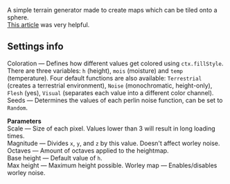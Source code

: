 A simple terrain generator made to create maps which can be tiled onto a sphere.  
[This article](https://tonisagrista.com/blog/2021/procedural-planetary-surfaces/#seamless-tilable-noise) was very helpful.  
  
## Settings info
Coloration — Defines how different values get colored using `ctx.fillStyle`. There are three variables: `h` (height), `mois` (moisture) and `temp` (temperature).
Four default functions are also available: `Terrestrial` (creates a terrestrial environment), `Noise` (monochromatic, height-only), `Flesh` (yes), `Visual` (separates each value into a different color channel).  
Seeds — Determines the values of each perlin noise function, can be set to `Random`.  
  
**Parameters**  
Scale — Size of each pixel. Values lower than 3 will result in long loading times.  
Magnitude — Divides `x`, `y`, and `z` by this value. Doesn't affect worley noise.  
Octaves — Amount of octaves applied to the heightmap.  
Base height — Default value of `h`.  
Max height — Maximum height possible.
Worley map — Enables/disables worley noise.  
